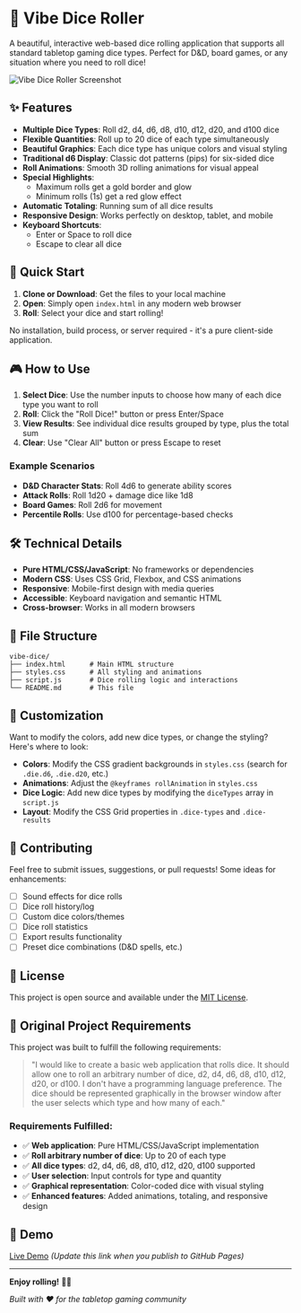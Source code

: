 # 🎲 Vibe Dice Roller

A beautiful, interactive web-based dice rolling application that supports all standard tabletop gaming dice types. Perfect for D&D, board games, or any situation where you need to roll dice!

![Vibe Dice Roller Screenshot](https://via.placeholder.com/800x400/667eea/ffffff?text=Vibe+Dice+Roller)

## ✨ Features

- **Multiple Dice Types**: Roll d2, d4, d6, d8, d10, d12, d20, and d100 dice
- **Flexible Quantities**: Roll up to 20 dice of each type simultaneously
- **Beautiful Graphics**: Each dice type has unique colors and visual styling
- **Traditional d6 Display**: Classic dot patterns (pips) for six-sided dice
- **Roll Animations**: Smooth 3D rolling animations for visual appeal
- **Special Highlights**: 
  - Maximum rolls get a gold border and glow
  - Minimum rolls (1s) get a red glow effect
- **Automatic Totaling**: Running sum of all dice results
- **Responsive Design**: Works perfectly on desktop, tablet, and mobile
- **Keyboard Shortcuts**: 
  - Enter or Space to roll dice
  - Escape to clear all dice

## 🚀 Quick Start

1. **Clone or Download**: Get the files to your local machine
2. **Open**: Simply open `index.html` in any modern web browser
3. **Roll**: Select your dice and start rolling!

No installation, build process, or server required - it's a pure client-side application.

## 🎮 How to Use

1. **Select Dice**: Use the number inputs to choose how many of each dice type you want to roll
2. **Roll**: Click the "Roll Dice!" button or press Enter/Space
3. **View Results**: See individual dice results grouped by type, plus the total sum
4. **Clear**: Use "Clear All" button or press Escape to reset

### Example Scenarios

- **D&D Character Stats**: Roll 4d6 to generate ability scores
- **Attack Rolls**: Roll 1d20 + damage dice like 1d8
- **Board Games**: Roll 2d6 for movement
- **Percentile Rolls**: Use d100 for percentage-based checks

## 🛠️ Technical Details

- **Pure HTML/CSS/JavaScript**: No frameworks or dependencies
- **Modern CSS**: Uses CSS Grid, Flexbox, and CSS animations
- **Responsive**: Mobile-first design with media queries
- **Accessible**: Keyboard navigation and semantic HTML
- **Cross-browser**: Works in all modern browsers

## 📁 File Structure

```
vibe-dice/
├── index.html      # Main HTML structure
├── styles.css      # All styling and animations
├── script.js       # Dice rolling logic and interactions
└── README.md       # This file
```

## 🎨 Customization

Want to modify the colors, add new dice types, or change the styling? Here's where to look:

- **Colors**: Modify the CSS gradient backgrounds in `styles.css` (search for `.die.d6`, `.die.d20`, etc.)
- **Animations**: Adjust the `@keyframes rollAnimation` in `styles.css`
- **Dice Logic**: Add new dice types by modifying the `diceTypes` array in `script.js`
- **Layout**: Modify the CSS Grid properties in `.dice-types` and `.dice-results`

## 🤝 Contributing

Feel free to submit issues, suggestions, or pull requests! Some ideas for enhancements:

- [ ] Sound effects for dice rolls
- [ ] Dice roll history/log
- [ ] Custom dice colors/themes
- [ ] Dice roll statistics
- [ ] Export results functionality
- [ ] Preset dice combinations (D&D spells, etc.)

## 📄 License

This project is open source and available under the [MIT License](LICENSE).

## 🎯 Original Project Requirements

This project was built to fulfill the following requirements:

> "I would like to create a basic web application that rolls dice. It should allow one to roll an arbitrary number of dice, d2, d4, d6, d8, d10, d12, d20, or d100. I don't have a programming language preference. The dice should be represented graphically in the browser window after the user selects which type and how many of each."

### Requirements Fulfilled:
- ✅ **Web application**: Pure HTML/CSS/JavaScript implementation
- ✅ **Roll arbitrary number of dice**: Up to 20 of each type
- ✅ **All dice types**: d2, d4, d6, d8, d10, d12, d20, d100 supported
- ✅ **User selection**: Input controls for type and quantity
- ✅ **Graphical representation**: Color-coded dice with visual styling
- ✅ **Enhanced features**: Added animations, totaling, and responsive design

## 🔗 Demo

[Live Demo](https://your-username.github.io/vibe-dice) *(Update this link when you publish to GitHub Pages)*

---

**Enjoy rolling!** 🎲✨

*Built with ❤️ for the tabletop gaming community*